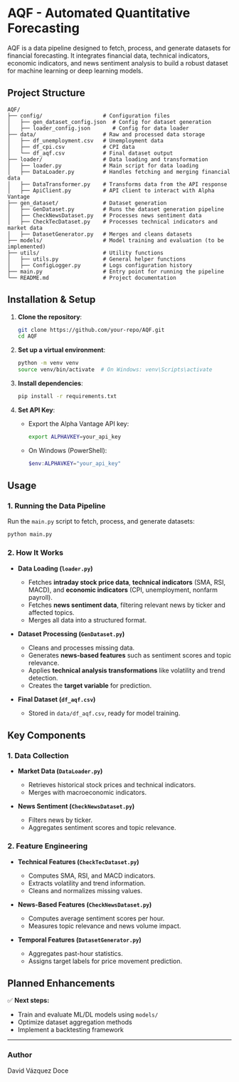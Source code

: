 # **AQF - Automated Quantitative Forecasting**

AQF is a data pipeline designed to fetch, process, and generate datasets for financial forecasting. It integrates financial data, technical indicators, economic indicators, and news sentiment analysis to build a robust dataset for machine learning or deep learning models.

## **Project Structure**
```
AQF/
├── config/                   # Configuration files
│   ├── gen_dataset_config.json  # Config for dataset generation
│   ├── loader_config.json       # Config for data loader
├── data/                     # Raw and processed data storage
│   ├── df_unemployment.csv   # Unemployment data
│   ├── df_cpi.csv            # CPI data
│   └── df_aqf.csv            # Final dataset output
├── loader/                   # Data loading and transformation
│   ├── loader.py             # Main script for data loading
│   ├── DataLoader.py         # Handles fetching and merging financial data
│   ├── DataTransformer.py    # Transforms data from the API response
│   ├── ApiClient.py          # API client to interact with Alpha Vantage
├── gen_dataset/              # Dataset generation
│   ├── GenDataset.py         # Runs the dataset generation pipeline
│   ├── CheckNewsDataset.py   # Processes news sentiment data
│   ├── CheckTecDataset.py    # Processes technical indicators and market data
│   ├── DatasetGenerator.py   # Merges and cleans datasets
├── models/                   # Model training and evaluation (to be implemented)
├── utils/                    # Utility functions
│   ├── utils.py              # General helper functions
│   ├── ConfigLogger.py       # Logs configuration history
├── main.py                   # Entry point for running the pipeline
└── README.md                 # Project documentation
```

## **Installation & Setup**
1. **Clone the repository**:
   ```bash
   git clone https://github.com/your-repo/AQF.git
   cd AQF
   ```

2. **Set up a virtual environment**:
   ```bash
   python -m venv venv
   source venv/bin/activate  # On Windows: venv\Scripts\activate
   ```

3. **Install dependencies**:
   ```bash
   pip install -r requirements.txt
   ```

4. **Set API Key**:
   - Export the Alpha Vantage API key:
     ```bash
     export ALPHAVKEY=your_api_key
     ```
   - On Windows (PowerShell):
     ```powershell
     $env:ALPHAVKEY="your_api_key"
     ```

## **Usage**
### **1. Running the Data Pipeline**
Run the `main.py` script to fetch, process, and generate datasets:
```bash
python main.py
```

### **2. How It Works**
- **Data Loading (`loader.py`)**
  - Fetches **intraday stock price data**, **technical indicators** (SMA, RSI, MACD), and **economic indicators** (CPI, unemployment, nonfarm payroll).
  - Fetches **news sentiment data**, filtering relevant news by ticker and affected topics.
  - Merges all data into a structured format.

- **Dataset Processing (`GenDataset.py`)**
  - Cleans and processes missing data.
  - Generates **news-based features** such as sentiment scores and topic relevance.
  - Applies **technical analysis transformations** like volatility and trend detection.
  - Creates the **target variable** for prediction.

- **Final Dataset (`df_aqf.csv`)**
  - Stored in `data/df_aqf.csv`, ready for model training.

## **Key Components**
### **1. Data Collection**
- **Market Data (`DataLoader.py`)**
  - Retrieves historical stock prices and technical indicators.
  - Merges with macroeconomic indicators.

- **News Sentiment (`CheckNewsDataset.py`)**
  - Filters news by ticker.
  - Aggregates sentiment scores and topic relevance.

### **2. Feature Engineering**
- **Technical Features (`CheckTecDataset.py`)**
  - Computes SMA, RSI, and MACD indicators.
  - Extracts volatility and trend information.
  - Cleans and normalizes missing values.

- **News-Based Features (`CheckNewsDataset.py`)**
  - Computes average sentiment scores per hour.
  - Measures topic relevance and news volume impact.

- **Temporal Features (`DatasetGenerator.py`)**
  - Aggregates past-hour statistics.
  - Assigns target labels for price movement prediction.

## **Planned Enhancements**
✅ **Next steps:**
- Train and evaluate ML/DL models using `models/`
- Optimize dataset aggregation methods
- Implement a backtesting framework

---

### **Author**
David Vázquez Doce

